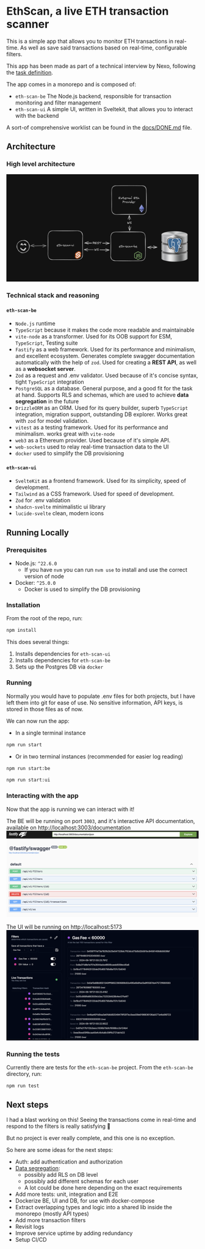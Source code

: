 # EthScan, a live ETH transaction scanner

This is a simple app that allows you to monitor ETH transactions in real-time. As well as save said transactions based on real-time, configurable filters.

This app has been made as part of a technical interview by Nexo, following the [task definition](./docs/TASK.md).

The app comes in a monorepo and is composed of:

- `eth-scan-be` The Node.js backend, responsible for transaction monitoring and filter management
- `eth-scan-ui` A simple UI, written in Sveltekit, that allows you to interact with the backend

A sort-of comprehensive worklist can be found in the [docs/DONE.md](./docs/DONE.md) file.

## Architecture

### High level architecture

![high-level-architecture](./docs/img/high-level-architecture.png)

### Technical stack and reasoning

#### `eth-scan-be`

- `Node.js` runtime
- `TypeScript` because it makes the code more readable and maintainable
- `vite-node` as a transformer. Used for its OOB support for ESM, `TypeScript`, Testing suite
- `Fastify` as a web framework. Used for its performance and minimalism, and excellent ecosystem. Generates complete swagger documentation automatically with the help of `zod`. Used for creating a **REST API**, as well as a **websocket server**.
- `Zod` as a request and .env validator. Used because of it's concise syntax, tight `TypeScript` integration
- `PostgreSQL` as a database. General purpose, and a good fit for the task at hand. Supports RLS and schemas, which are used to achieve **data segregation** in the future
- `DrizzleORM` as an ORM. Used for its query builder, superb `TypeScript` integration, migration support, outstanding DB explorer. Works great with `zod` for model validation.
- `vitest` as a testing framework. Used for its performance and minimalism. works great with `vite-node`
- `web3` as a Ethereum provider. Used because of it's simple API.
- `web-sockets` used to relay real-time transaction data to the UI
- `docker` used to simplify the DB provisioning

#### `eth-scan-ui`

- `SvelteKit` as a frontend framework. Used for its simplicity, speed of development.
- `Tailwind` as a CSS framework. Used for speed of development.
- `Zod` for .env validation
- `shadcn-svelte` minimalistic ui library
- `lucide-svelte` clean, modern icons

## Running Locally

### Prerequisites

- Node.js: `^22.6.0`
  - If you have `nvm` you can run `nvm use` to install and use the correct version of node
- Docker: `^25.0.0`
  - Docker is used to simplify the DB provisioning

### Installation

From the root of the repo, run:

```sh
npm install
```

This does several things:

1. Installs dependencies for `eth-scan-ui`
1. Installs dependencies for `eth-scan-be`
1. Sets up the Postgres DB via `docker`

### Running

Normally you would have to populate .env files for both projects, but I have left them into git for ease of use. No sensitive information, API keys, is stored in those files as of now.

We can now run the app:

- In a single terminal instance

```sh
npm run start
```

- Or in two terminal instances (recommended for easier log reading)

```sh
npm run start:be
```

```sh
npm run start:ui
```

### Interacting with the app

Now that the app is running we can interact with it!

The BE will be running on port `3003`, and it's interactive API documentation, available on http://localhost:3003/documentation
![swagger](./docs/img/swagger-overview.png)

The UI will be running on http://localhost:5173
![ui](./docs/img/ui-overview.png)

### Running the tests

Currently there are tests for the `eth-scan-be` project.
From the `eth-scan-be` directory, run:

```sh
npm run test
```

## Next steps

I had a blast working on this! Seeing the transactions come in real-time and respond to the filters is really satisfying 🙌

But no project is ever really complete, and this one is no exception.

So here are some ideas for the next steps:

- Auth: add authentication and authorization
- [Data segregation](https://www.nextlabs.com/why-is-data-segregation-important/#:~:text=Data%20segregation%2C%20or%20data%20separation,access%20rights%2C%20or%20regulatory%20requirements):
  - possibly add RLS on DB level
  - possibly add different schemas for each user
  - A lot could be done here depending on the exact requirements
- Add more tests: unit, integration and E2E
- Dockerize BE, UI and DB, for use with docker-compose
- Extract overlapping types and logic into a shared lib inside the monorepo (mostly API types)
- Add more transaction filters
- Revisit logs
- Improve service uptime by adding redundancy
- Setup CI/CD
